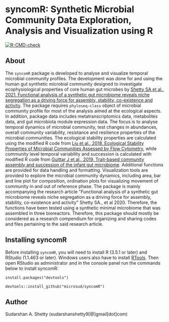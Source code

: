 
# syncomR: Synthetic Microbial Community Data Exploration, Analysis and Visualization using R     


[![R-CMD-check](https://github.com/microsud/syncomR/actions/workflows/rcmdcheck.yml/badge.svg)](https://github.com/microsud/syncomR/actions/workflows/rcmdcheck.yml)  

## About

The `syncomR` package is developed to analyse and visualize temporal microbial community profiles. The development was done for and using the human gut synthetic microbial community designed to investigate ecophysiological properties of core human gut microbes by [Shetty SA et al., 2021. Functional analysis of a synthetic gut microbiome reveals niche segregation as a driving force for assembly, stability, co-existence and activity](https://github.com/microsud/syncomR/tree/master). The package requires `phyloseq-class` object of microbial community profile for most of the analysis aimed at the ecological aspects. In addition, package data includes metatranscriptomics data, metabolites data, and gut microbiota module expression data. The focus is to analyse temporal dynamics of  microbial community, test changes in abundances, overall community variability, resistance and resilience properties of the microbial communities. The ecological stability properties are calculated using the modified R code from [Liu et al., 2018. Ecological Stability Properties of Microbial Communities Assessed by Flow Cytometry](http://msphere.asm.org/content/3/1/e00564-17), while community level temporal variability and succession is calculated with modified R code from [Guittar J et al., 2019. Trait-based community assembly and succession of the infant gut microbiome](https://www.nature.com/articles/s41467-019-08377-w).
Additional functions are provided for data handling and formatting. Visualization tools are provided to explore the microbial community dynamics, including area, bar and line plot for composition, ordination plots for visualizing movement of community in and out of reference phase.
The package is mainly accompanying the research article "Functional analysis of a synthetic gut microbiome reveals niche segregation as a driving force for assembly, stability, co-existence and activity" Shetty SA., et al 2020. Therefore, the functions have been tested using a synthetic minimal microbiome that was assembled in three bioreactors. Therefore, this package should mostly be considered as a research compendium for organizing and sharing codes and files pertaining to the said research article.    

## Installing syncomR   

Before installing `syncomR`, you will need to install R (3.5.1 or later) and RStudio (1.1.463 or later). Windows users also have to install [RTools](https://cran.r-project.org/bin/windows/Rtools/). Then open RStudio as administrator and in the console panel run the commands below to install syncomR:  

``` 
install.packages("devtools")

devtools::install_github("microsud/syncomR")
```

## Author
Sudarshan A. Shetty (sudarshanshetty9[@]gmail[dot]com)

